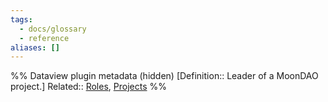 ```yaml
---
tags:
  - docs/glossary
  - reference
aliases: []
---
```

%% Dataview plugin metadata (hidden)
[Definition:: Leader of a MoonDAO project.]
Related:: [Roles](Roles.md), [Projects](../../docs/Projects.md)
%%
